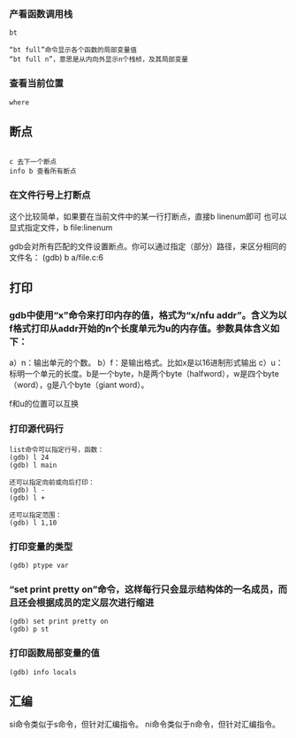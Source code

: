 ### 产看函数调用栈
```
bt

“bt full”命令显示各个函数的局部变量值
“bt full n”，意思是从内向外显示n个栈桢，及其局部变量
```


### 查看当前位置
```
where
```
## 断点
```

c 去下一个断点
info b 查看所有断点

```
### 在文件行号上打断点
这个比较简单，如果要在当前文件中的某一行打断点，直接b linenum即可
也可以显式指定文件，b file:linenum

gdb会对所有匹配的文件设置断点。你可以通过指定（部分）路径，来区分相同的文件名：
(gdb) b a/file.c:6



## 打印

### gdb中使用“x”命令来打印内存的值，格式为“x/nfu addr”。含义为以f格式打印从addr开始的n个长度单元为u的内存值。参数具体含义如下：
a）n：输出单元的个数。
b）f：是输出格式。比如x是以16进制形式输出
c）u：标明一个单元的长度。b是一个byte，h是两个byte（halfword），w是四个byte（word），g是八个byte（giant word）。

f和u的位置可以互换
### 打印源代码行
```
list命令可以指定行号，函数：
(gdb) l 24
(gdb) l main

还可以指定向前或向后打印：
(gdb) l -
(gdb) l +

还可以指定范围：
(gdb) l 1,10

```
### 打印变量的类型
```
(gdb) ptype var
```

### “set print pretty on”命令，这样每行只会显示结构体的一名成员，而且还会根据成员的定义层次进行缩进
```
(gdb) set print pretty on
(gdb) p st
```
### 打印函数局部变量的值
```
(gdb) info locals
```

## 汇编
si命令类似于s命令，但针对汇编指令。
ni命令类似于n命令，但针对汇编指令。

